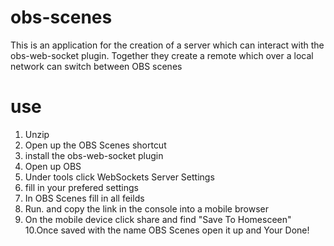 # obs-scenes
This is an application for the creation of a server which can interact with the obs-web-socket plugin.
Together they create a remote which over a local network can switch between OBS scenes

# use
1. Unzip
2. Open up the OBS Scenes shortcut
3. install the obs-web-socket plugin
4. Open up OBS
5. Under tools click WebSockets Server Settings
6. fill in your prefered settings
7. In OBS Scenes fill in all feilds
8. Run. and copy the link in the console into a mobile browser
9. On the mobile device click share and find "Save To Homesceen"
10.Once saved with the name OBS Scenes open it up and Your Done!
